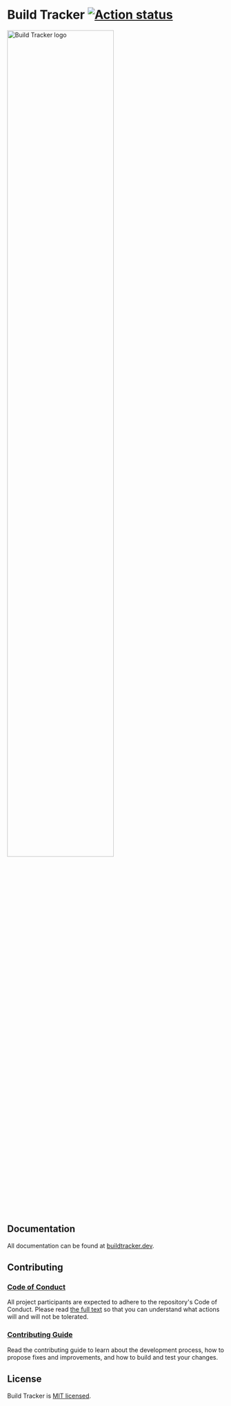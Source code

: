# Build Tracker [![Action status](https://github.com/paularmstrong/build-tracker/workflows/On%20push/badge.svg)](https://github.com/paularmstrong/build-tracker/actions)

<img src="https://buildtracker.dev/img/ogImage.png" alt="Build Tracker logo" width="70%" />

## Documentation

All documentation can be found at [buildtracker.dev](https://buildtracker.dev).

## Contributing

### [Code of Conduct](https://github.com/paularmstrong/build-tracker/blob/master/CODE_OF_CONDUCT.md)

All project participants are expected to adhere to the repository's Code of Conduct. Please read [the full text](https://github.com/paularmstrong/build-tracker/blob/master/CODE_OF_CONDUCT.md) so that you can understand what actions will and will not be tolerated.

### [Contributing Guide](https://build-tracker.dev/docs/guides/contributing)

Read the contributing guide to learn about the development process, how to propose fixes and improvements, and how to build and test your changes.

## License

Build Tracker is [MIT licensed](https://github.com/paularmstrong/build-tracker/blob/master/LICENSE).
